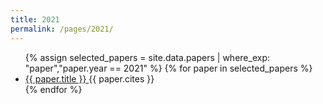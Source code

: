 ```yaml
---
title: 2021
permalink: /pages/2021/
---
```


<ul>
<!-- TODO generate pages and navigation https://jekyllrb.com/docs/plugins/generators/ or hardcode everything to deploy faster - better -->
    {% assign selected_papers = site.data.papers | where_exp: "paper","paper.year == 2021" %}
    {% for paper in selected_papers %}
      <li>
        <a href="{{ paper.url }}">
            {{ paper.title }}
        </a> {{ paper.cites }}
      </li>
    {% endfor %}
</ul>
